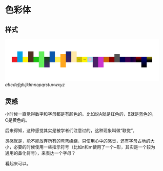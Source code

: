 # 色彩体

## 样式

![Screenshot](img/色彩体-1.png)
*abcdefghijklmnopqrstuvwxyz*

## 灵感

小时候一直觉得数字和字母都是有颜色的。比如说A就是红色的，B就是蓝色的，C是黄色的。

后来得知，这种感觉其实是被学者们注意过的，这种现象叫做“联觉”。

灵感就是，能不能放弃所有的弯弯绕绕，只使用心中的感觉，还有字母占地的大小，必要的时候使用一些指示符号（比如n和m使用了一个~形，其实是一个较为通用的鼻化符号），来表达一个字母？

看起来可以。